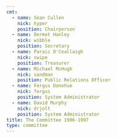 ```yaml
---
cmt:
  - name: Sean Cullen
    nick: hyper
    position: Chairperson
  - name: Dermot Hanley
    nick: wibble
    position: Secretary
  - name: Paraic O'Ceallaigh
    nick: swipe
    position: Treasurer
  - name: Michael McHugh
    nick: sandman
    position: Public Relations Officer
  - name: Fergus Donohue
    nick: fergus
    position: System Administrator
  - name: David Murphy
    nick: drjolt
    position: System Administrator
title: The Committee 1996-1997
type: committee
---
```


